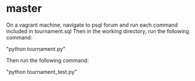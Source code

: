 # master
On a vagrant machine, navigate to psql forum and run each command included in tournament.sql
Then in the working directory, run the following command:

"python tournament.py"

Then run the following command:

"python tournament_test.py"
